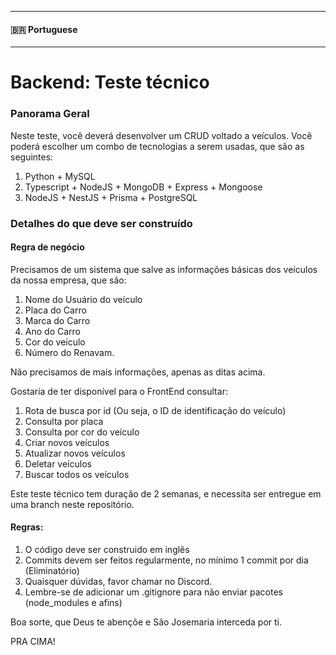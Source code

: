 ___
#### 🇧🇷 Portuguese
___
# Backend: Teste técnico

### Panorama Geral

Neste teste, você deverá desenvolver um CRUD voltado a veículos.
Você poderá escolher um combo de tecnologias a serem usadas, que são as seguintes:

1. Python + MySQL
2. Typescript + NodeJS + MongoDB + Express + Mongoose
3. NodeJS + NestJS + Prisma + PostgreSQL

### Detalhes do que deve ser construído
#### Regra de negócio

Precisamos de um sistema que salve as informações básicas dos veículos da nossa empresa, que são:

1. Nome do Usuário do veículo
2. Placa do Carro
3. Marca do Carro
4. Ano do Carro
5. Cor do veículo
6. Número do Renavam.

Não precisamos de mais informações, apenas as ditas acima.

Gostaria de ter disponível para o FrontEnd consultar:

1. Rota de busca por id (Ou seja, o ID de identificação do veículo)
2. Consulta por placa
3. Consulta por cor do veículo
4. Criar novos veículos
5. Atualizar novos veículos
6. Deletar veículos
7. Buscar todos os veículos

Este teste técnico tem duração de 2 semanas, e necessita ser entregue em uma branch neste repositório.


#### Regras:

1. O código deve ser construido em inglês
2. Commits devem ser feitos regularmente, no mínimo 1 commit por dia (Eliminatório)
3. Quaisquer dúvidas, favor chamar no Discord.
4. Lembre-se de adicionar um .gitignore para não enviar pacotes (node_modules e afins)

Boa sorte, que Deus te abençõe e São Josemaria interceda por ti.

PRA CIMA!
